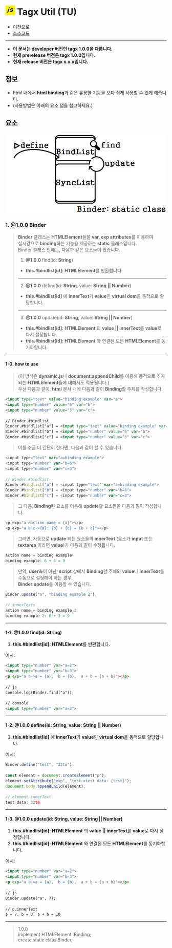 # ![JavaScript icon](https://github.com/hynrusang/js-lib/blob/main/resource/logo.png) Tagx Util (TU)
- [이전으로](https://github.com/hynrusang/js-lib)
- [소스코드](https://github.com/hynrusang/js-lib/blob/main/1.0.0/tagx.js)
---
- **이 문서는 developer 버전인 tagx 1.0.0을 다룹니다.**  
- **현재 prerelease 버전은 tagx 1.0.0입니다.**
- **현재 release 버전은 tagx x.x.x입니다.**
## 정보
- html 내에서 **html binding**과 같은 유용한 기능을 보다 쉽게 사용할 수 있게 해줍니다.
- (사용방법은 아래의 요소 탭을 참고하세요.)

## 요소
<img src="https://github.com/hynrusang/js-lib/blob/main/resource/scene_binder.png">  
  
### 1. **@1.0.0** Binder
> **Binder** 클래스는 **HTMLElement**들을 **var, exp attributes**를 이용하여  
> 실시간으로 **binding**하는 기능을 제공하는 **static** 클래스입니다.  
> Binder 클래스 안에는, 다음과 같은 요소들이 있습니다.  
>  
> 1. **@1.0.0** find(id: **String**)  
> - **this.#bindlist[id]: HTMLElement**를 반환합니다.
> ---
> 2. **@1.0.0** define(id: **String**, value: **String || Number**)
> - **this.#bindlist[id]** 에 **innerText**가 **value**인 **virtual dom**을 동적으로 할당합니다.
> ---
> 3. **@1.0.0** update(id: **String**, value: **String || Number**)
> - **this.#bindlist[id]: HTMLElement** 의 **value || innerText**를 **value**로 다시 설정합니다.
> - **this.#bindlist[id]: HTMLElement** 와 연결된 모든 **HTMLElement**를 동기화합니다.
---
#### 1-0. how to use
> (이 방식은 **dynamic.js**나 **document.appendChild**를 이용해 동적으로 추가되는 **HTMLElement**들에 대해서도 적용됩니다.)  
> 우선 다음과 같이, **html** 문서 내에 다음과 같이 **Binding**할 주체를 작성합니다.  
```html
<input type="text" value="binding example" var="a">
<input type="number" value="6" var="b">
<input type="number" value="3" var="c">

// Binder.#bindlist
Binder.#bindlist["a"] = <input type="text" value="binding example" var="a">
Binder.#bindlist["b"] = <input type="number" value="6" var="b">
Binder.#bindlist["c"] = <input type="number" value="3" var="c">
```
> 이를 조금 더 간단히 한다면, 다음과 같이 할 수 있습니다.
```js
<input type="text" var="a=binding example">
<input type="number" var="b=6">
<input type="number" var="c=3">

// Binder.#bindlist
Binder.#bindlist["a"] = <input type="text" var="a=binding example">
Binder.#bindlist["b"] = <input type="number" var="b=6">
Binder.#bindlist["c"] = <input type="number" var="c=3">
```
> 그 다음, **Binding**된 요소를 이용해 **update**할 요소들을 다음과 같이 작성합니다.
```js
<p exp="a->action name = {a}"></p>
<p exp="a b c->{a}: {b} + {c} = {b + c}"></p>
```
> 그러면, 자동으로 **update** 되는 요소들의 **innerText** (요소가 **input** 또는 **textarea** 이라면 **value**)가 다음과 같이 수정됩니다.
```js
action name = binding example
binding example: 6 + 3 = 9
```
> 만약, **user**측이 아닌, **script** 상에서 **Binding**할 주체의 **value**나 **innerText**를 수동으로 설정해야 하는 경우,  
> **Binder.update**를 이용할 수 있습니다. 
```js
Binder.update("a", "binding example 2");

// innerTexts
action name = binding example 2
binding example 2: 6 + 3 = 9
```
---
#### 1-1. **@1.0.0** find(id: **String**)
1. **this.#bindlist[id]: HTMLElement**를 반환합니다.
  
예시:
```html
<input type="number" var="a=2">
<input type="number" var="b=3">
<p exp="a b->a = {a},  b = {b},  a + b = {a + b}"></p>

// js
console.log(Binder.find("a"));

// console
<input type="number" var="a=2">
```
---
#### 1-2. **@1.0.0** define(id: **String**, value: **String || Number**)
1. **this.#bindlist[id]** 에 **innerText**가 **value**인 **virtual dom**을 동적으로 할당합니다.
  
예시:
```js
Binder.define("test", "32to");

const element = document.createElement("p");
element.setAttribute("exp", "test->test data: {test}");
document.body.appendChild(element);

// element.innerText
test data: 32to
```
---
#### 1-3. **@1.0.0** update(id: **String**, value: **String || Number**)
1. **this.#bindlist[id]: HTMLElement** 의 **value || innerText**를 **value**로 다시 설정합니다.
2. **this.#bindlist[id]: HTMLElement** 와 연결된 모든 **HTMLElement**를 동기화합니다.
  
예시:
```html
<input type="number" var="a=2">
<input type="number" var="b=3">
<p exp="a b->a = {a},  b = {b},  a + b = {a + b}"></p>

// js
Binder.update("a", 7);

// p.innerText
a = 7, b = 3, a + b = 10
```
---
> 1.0.0  
> implement HTMLElement::Binding;  
> create static class Binder;  
